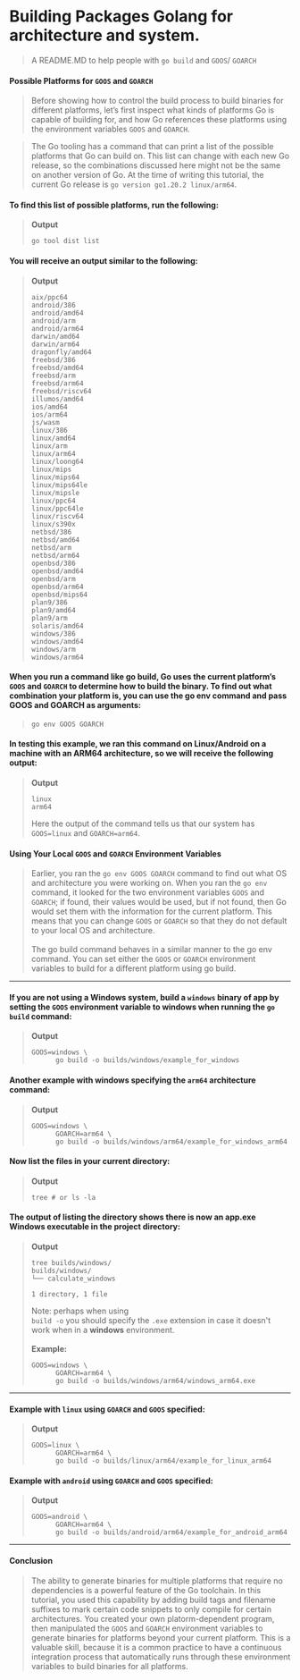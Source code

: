 # Building Packages Golang for architecture and system.
> A README.MD to help people with `go build` and `GOOS`/ `GOARCH`

#### Possible Platforms for `GOOS` and `GOARCH`
> Before showing how to control the build process to build binaries for different platforms, let’s first inspect what kinds of platforms Go is capable of building for, and how Go references these platforms using the environment variables `GOOS` and `GOARCH`.

> The Go tooling has a command that can print a list of the possible platforms that Go can build on. This list can change with each new Go release, so the combinations discussed here might not be the same on another version of Go. At the time of writing this tutorial, the current Go release is `go version go1.20.2 linux/arm64`.

#### To find this list of possible platforms, run the following:
> **Output**
> ```
> go tool dist list
> ```

#### You will receive an output similar to the following:
> **Output**
> ```
> aix/ppc64
> android/386
> android/amd64
> android/arm
> android/arm64
> darwin/amd64
> darwin/arm64
> dragonfly/amd64
> freebsd/386
> freebsd/amd64
> freebsd/arm
> freebsd/arm64
> freebsd/riscv64
> illumos/amd64
> ios/amd64
> ios/arm64
> js/wasm
> linux/386
> linux/amd64
> linux/arm
> linux/arm64
> linux/loong64
> linux/mips
> linux/mips64
> linux/mips64le
> linux/mipsle
> linux/ppc64
> linux/ppc64le
> linux/riscv64
> linux/s390x
> netbsd/386
> netbsd/amd64
> netbsd/arm
> netbsd/arm64
> openbsd/386
> openbsd/amd64
> openbsd/arm
> openbsd/arm64
> openbsd/mips64
> plan9/386
> plan9/amd64
> plan9/arm
> solaris/amd64
> windows/386
> windows/amd64
> windows/arm
> windows/arm64
> ```

#### When you run a command like go build, Go uses the current platform’s `GOOS` and `GOARCH` to determine how to build the binary. To find out what combination your platform is, you can use the go env command and pass GOOS and GOARCH as arguments:
> ```
> go env GOOS GOARCH
> ```
#### In testing this example, we ran this command on Linux/Android on a machine with an ARM64 architecture, so we will receive the following output:
> **Output**
> ```
> linux
> arm64
> ```
> Here the output of the command tells us that our system has `GOOS=linux` and `GOARCH=arm64`.

#### Using Your Local `GOOS` and `GOARCH` Environment Variables

> Earlier, you ran the `go env GOOS GOARCH` command to find out what OS and architecture you were working on. When you ran the `go env` command, it looked for the two environment variables `GOOS` and `GOARCH`; if found, their values would be used, but if not found, then Go would set them with the information for the current platform. This means that you can change `GOOS` or `GOARCH` so that they do not default to your local OS and architecture. </br><br> The go build command behaves in a similar manner to the go env command. You can set either the `GOOS` or `GOARCH` environment variables to build for a different platform using go build.

-------

#### If you are not using a Windows system, build a `windows` binary of app by setting the `GOOS` environment variable to windows when running the `go build` command:
> **Output**
> ```
> GOOS=windows \
>       go build -o builds/windows/example_for_windows
> ```

#### Another example with windows specifying the `arm64` architecture command:
> **Output**
> ```
> GOOS=windows \
>       GOARCH=arm64 \
>       go build -o builds/windows/arm64/example_for_windows_arm64
> ```

#### Now list the files in your current directory:
> **Output**
> ```
> tree # or ls -la
> ```

#### The output of listing the directory shows there is now an app.exe Windows executable in the project directory:
> **Output**
> ```
> tree builds/windows/
> builds/windows/
> └── calculate_windows
>
> 1 directory, 1 file
> ```
> Note: perhaps when using <br> `build -o` you should specify the `.exe` extension in case it doesn't work when in a **windows** environment. </br> </br> **Example:**
> ```
> GOOS=windows \
>       GOARCH=arm64 \
>       go build -o builds/windows/arm64/windows_arm64.exe
> ```

-------

#### Example with `linux` using `GOARCH` and `GOOS`  specified:
> **Output**
> ```
> GOOS=linux \
>       GOARCH=arm64 \
>       go build -o builds/linux/arm64/example_for_linux_arm64
> ```

#### Example with `android` using `GOARCH` and `GOOS`  specified:
> **Output**
> ```
> GOOS=android \
>       GOARCH=arm64 \
>       go build -o builds/android/arm64/example_for_android_arm64
> ```

-------

#### Conclusion
> The ability to generate binaries for multiple platforms that require no dependencies is a powerful feature of the Go toolchain. In this tutorial, you used this capability by adding build tags and filename suffixes to mark certain code snippets to only compile for certain architectures. You created your own platorm-dependent program, then manipulated the `GOOS` and `GOARCH` environment variables to generate binaries for platforms beyond your current platform. This is a valuable skill, because it is a common practice to have a continuous integration process that automatically runs through these environment variables to build binaries for all platforms.
